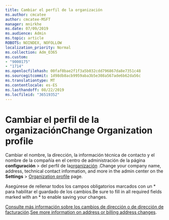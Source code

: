 ```yaml
---
title: Cambiar el perfil de la organización
ms.author: cmcatee
author: cmcatee-MSFT
manager: mnirkhe
ms.date: 07/09/2019
ms.audience: Admin
ms.topic: article
ROBOTS: NOINDEX, NOFOLLOW
localization_priority: Normal
ms.collection: Adm_O365
ms.custom:
- "9000175"
- "1714"
ms.openlocfilehash: 00faf0bae2f1f3a5b032cdd796867da8e7351c48
ms.sourcegitcommit: 1d98db8acb9959aba3b5e308a567ade6b62da56c
ms.translationtype: MT
ms.contentlocale: es-ES
ms.lasthandoff: 08/22/2019
ms.locfileid: "36519352"
---
```

# <a name="change-organization-profile"></a><span data-ttu-id="de10d-102">Cambiar el perfil de la organización</span><span class="sxs-lookup"><span data-stu-id="de10d-102">Change Organization profile</span></span>

<span data-ttu-id="de10d-103">Cambiar el nombre, la dirección, la información técnica de contacto y el nombre de la compañía en el centro de administración de la página **configuración** > del perfil de la[organización](https://go.microsoft.com/fwlink/p/?linkid=2067339) .</span><span class="sxs-lookup"><span data-stu-id="de10d-103">Change your company name, address, technical contact information, and more in the admin center on the **Settings** > [Organization profile](https://go.microsoft.com/fwlink/p/?linkid=2067339) page.</span></span>

<span data-ttu-id="de10d-104">Asegúrese de rellenar todos los campos obligatorios marcados con un \* para habilitar el guardado de los cambios.</span><span class="sxs-lookup"><span data-stu-id="de10d-104">Be sure to fill in all required fields marked with an \* to enable saving your changes.</span></span>

<span data-ttu-id="de10d-105">[Consulte más información sobre los cambios de dirección o de dirección de facturación](https://docs.microsoft.com/office365/admin/manage/change-address-contact-and-more).</span><span class="sxs-lookup"><span data-stu-id="de10d-105">[See more information on address or billing address changes](https://docs.microsoft.com/office365/admin/manage/change-address-contact-and-more).</span></span>